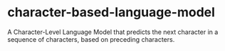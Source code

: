 # character-based-language-model
A Character-Level Language Model that predicts the next character in a sequence of characters, based on preceding characters. 
